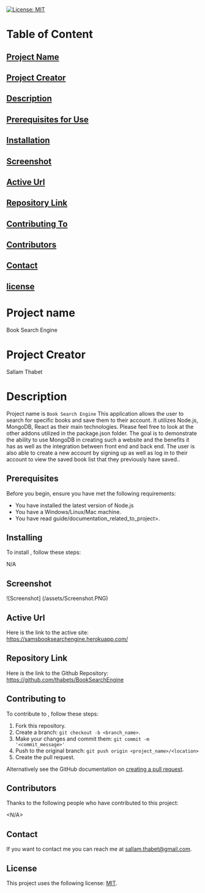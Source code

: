 [![License: MIT](https://img.shields.io/badge/License-MIT-yellow.svg)](https://opensource.org/licenses/MIT)

# Table of Content

## [Project Name](#project-name)

## [Project Creator](#project-creator)

## [Description](#description)

## [Prerequisites for Use](#prerequisites)

## [Installation](#installing)

## [Screenshot](#screenshot)

## [Active Url](#active-url)

## [Repository Link](#repository-link)

## [Contributing To](#contributing-to)

## [Contributors](#contributors)

## [Contact](#contact)

## [license](#license)

# Project name

Book Search Engine

# Project Creator

Sallam Thabet

# Description

Project name is `Book Search Engine` This application allows the user to search for specific books and save them to their account. It utilizes Node.js, MongoDB, React as their main technologies. Please feel free to look at the other addons utilized in the package.json folder. The goal is to demonstrate the ability to use MongoDB in creating such a website and the benefits it has as well as the integration between front end and back end. The user is also able to create a new account by signing up as well as log in to their account to view the saved book list that they previously have saved..

## Prerequisites

Before you begin, ensure you have met the following requirements:

- You have installed the latest version of Node.js
- You have a Windows/Linux/Mac machine.
- You have read guide/documentation_related_to_project>.

## Installing

To install <Book Search Engine>, follow these steps:

N/A

## Screenshot

![Screenshot] (/assets/Screenshot.PNG)

## Active Url

Here is the link to the active site: https://samsbooksearchengine.herokuapp.com/

## Repository Link

Here is the link to the Github Repository: https://github.com/thabets/BookSearchEngine

## Contributing to

To contribute to <Book Search Engine>, follow these steps:

1. Fork this repository.
2. Create a branch: `git checkout -b <branch_name>`.
3. Make your changes and commit them: `git commit -m '<commit_message>'`
4. Push to the original branch: `git push origin <project_name>/<location>`
5. Create the pull request.

Alternatively see the GitHub documentation on [creating a pull request](https://help.github.com/en/github/collaborating-with-issues-and-pull-requests/creating-a-pull-request).

## Contributors

Thanks to the following people who have contributed to this project:

<N/A>

## Contact

If you want to contact me you can reach me at <sallam.thabet@gmail.com>.

## License

This project uses the following license: [MIT](https://opensource.org/licenses/MIT).
